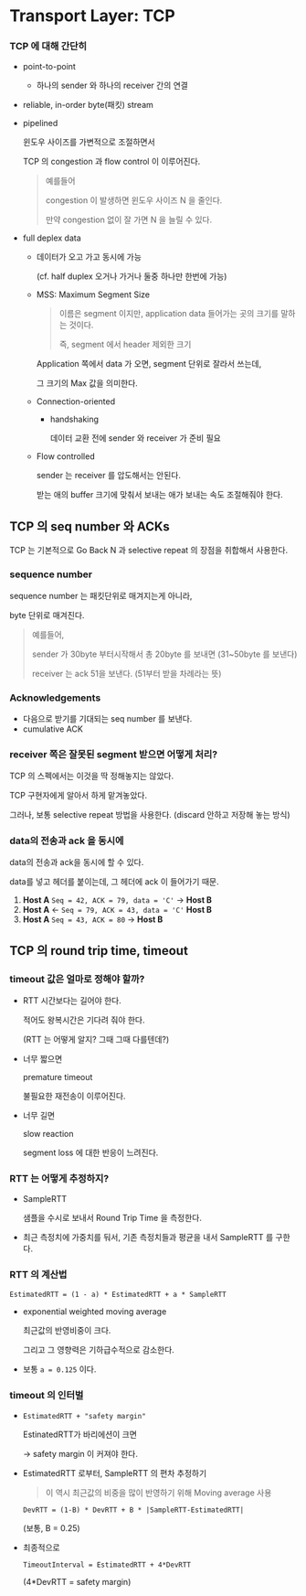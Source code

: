 # Transport Layer: TCP

### TCP 에 대해 간단히

- point-to-point

  - 하나의 sender 와 하나의 receiver 간의 연결

- reliable, in-order byte(패킷) stream

- pipelined

  윈도우 사이즈를 가변적으로 조절하면서

  TCP 의 congestion 과 flow control 이 이루어진다.

  >  예를들어
  >
  > congestion 이 발생하면 윈도우 사이즈 N 을 줄인다.
  >
  > 만약 congestion 없이 잘 가면 N 을 늘릴 수 있다.

- full deplex data

  - 데이터가 오고 가고 동시에 가능

    (cf. half duplex 오거나 가거나 둘중 하나만 한번에 가능)

  - MSS: Maximum Segment Size

    > 이름은 segment 이지만, application data 들어가는 곳의 크기를 말하는 것이다.
    >
    > 즉, segment 에서 header 제외한 크기

    Application 쪽에서 data 가 오면, segment 단위로 잘라서 쓰는데,

    그 크기의 Max 값을 의미한다.

  - Connection-oriented

    - handshaking

      데이터 교환 전에 sender 와 receiver 가 준비 필요

  - Flow controlled

    sender 는 receiver 를 압도해서는 안된다.

    받는 애의 buffer 크기에 맞춰서 보내는 애가 보내는 속도 조절해줘야 한다.

## TCP 의 seq number 와 ACKs

TCP 는 기본적으로 Go Back N 과 selective repeat 의 장점을 취합해서 사용한다.

### sequence number

sequence number 는 패킷단위로 매겨지는게 아니라,

byte 단위로 매겨진다.

> 예를들어,
>
> sender 가 30byte 부터시작해서 총 20byte 를 보내면 (31~50byte 를 보낸다)
>
> receiver 는 ack 51을 보낸다. (51부터 받을 차례라는 뜻)

### Acknowledgements

- 다음으로 받기를 기대되는 seq number 를 보낸다.
- cumulative ACK

### receiver 쪽은 잘못된 segment 받으면 어떻게 처리?

TCP 의 스펙에서는 이것을 딱 정해놓지는 않았다.

TCP 구현자에게 알아서 하게 맡겨놓았다.

그러나, 보통 selective repeat 방법을 사용한다. (discard 안하고 저장해 놓는 방식)

### data의 전송과 ack 을 동시에

data의 전송과 ack을 동시에 할 수 있다.

data를 넣고 헤더를 붙이는데, 그 헤더에 ack 이 들어가기 때문.

1. **Host A**    `Seq = 42, ACK = 79, data = 'C'` -> **Host B**
2. **Host A** <- `Seq = 79, ACK = 43, data = 'C'`    **Host B**
3. **Host A**     `Seq = 43, ACK = 80` ->                        **Host B**

## TCP 의 round trip time, timeout

### timeout 값은 얼마로 정해야 할까?

- RTT 시간보다는 길어야 한다.

  적어도 왕복시간은 기다려 줘야 한다.

  (RTT 는 어떻게 알지? 그때 그때 다를텐데?)

- 너무 짧으면

  premature timeout

  불필요한 재전송이 이루어진다.

- 너무 길면

  slow reaction

  segment loss 에 대한 반응이 느려진다.

### RTT 는 어떻게 추정하지?

- SampleRTT

  샘플을 수시로 보내서 Round Trip Time 을 측정한다.

- 최근 측정치에 가중치를 둬서, 기존 측정치들과 평균을 내서 SampleRTT 를 구한다.

### RTT 의 계산법

`EstimatedRTT = (1 - a) * EstimatedRTT + a * SampleRTT`

- exponential weighted moving average

  최근값의 반영비중이 크다.

  그리고 그 영향력은 기하급수적으로 감소한다.

- 보통 `a = 0.125` 이다.

### timeout 의 인터벌

- `EstimatedRTT + "safety margin"`

  EstinatedRTT가 바리에션이 크면

  -> safety margin 이 커져야 한다.

- EstimatedRTT 로부터, SampleRTT 의 편차 추정하기

  > 이 역시 최근값의 비중을 많이 반영하기 위해 Moving average 사용

  `DevRTT = (1-B) * DevRTT + B * |SampleRTT-EstimatedRTT|`

  (보통, B = 0.25)

- 최종적으로

  `TimeoutInterval = EstimatedRTT + 4*DevRTT `

  (4*DevRTT = safety margin)

